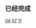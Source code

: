 ## 已经完成

[04](./4.%E5%AE%9E%E7%8E%B0Pick.md)
[07](./7.%E5%AE%9E%E7%8E%B0ReadOnly.md)
[11](./11.%E5%85%83%E7%BB%84%E8%BD%AC%E6%8D%A2%E4%B8%BA%E5%AF%B9%E8%B1%A1.md)